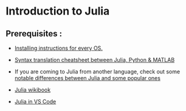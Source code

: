 # Introduction to Julia

## Prerequisites :
- [Installing instructions for every OS.](https://julialang.org/downloads/)  

- [Syntax translation cheatsheet between Julia, Python & MATLAB](https://cheatsheets.quantecon.org/)

- If you are coming to Julia from another language, check out some [notable differences between Julia and some popular ones](https://docs.julialang.org/en/v1/manual/noteworthy-differences/#Noteworthy-Differences-from-other-Languages)

- [Julia wikibook](https://en.wikibooks.org/wiki/Introducing_Julia)

- [Julia in VS Code](https://modernjuliaworkflows.org/writing/#editor)